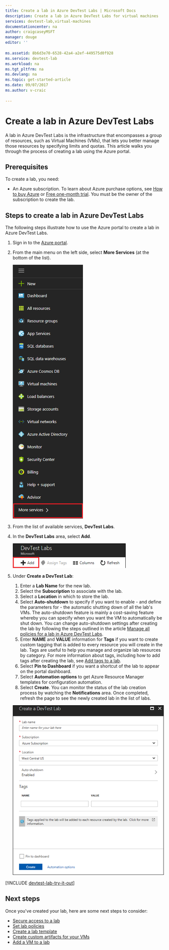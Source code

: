 ```yaml
---
title: Create a lab in Azure DevTest Labs | Microsoft Docs
description: Create a lab in Azure DevTest Labs for virtual machines
services: devtest-lab,virtual-machines
documentationcenter: na
author: craigcaseyMSFT
manager: douge
editor: ''

ms.assetid: 8b6d3e70-6528-42a4-a2ef-449575d0f928
ms.service: devtest-lab
ms.workload: na
ms.tgt_pltfrm: na
ms.devlang: na
ms.topic: get-started-article
ms.date: 09/07/2017
ms.author: v-craic	

---
```

# Create a lab in Azure DevTest Labs
A lab in Azure DevTest Labs is the infrastructure that encompasses a group of resources, such as Virtual Machines (VMs), that lets you better manage those resources by specifying limits and quotas. This article walks you through the process of creating a lab using the Azure portal.

## Prerequisites
To create a lab, you need:

* An Azure subscription. To learn about Azure purchase options, see [How to buy Azure](https://azure.microsoft.com/pricing/purchase-options/) or [Free one-month trial](https://azure.microsoft.com/pricing/free-trial/). You must be the owner of the subscription to create the lab.

## Steps to create a lab in Azure DevTest Labs
The following steps illustrate how to use the Azure portal to create a lab in Azure DevTest Labs. 

1. Sign in to the [Azure portal](http://go.microsoft.com/fwlink/p/?LinkID=525040).
1. From the main menu on the left side, select **More Services** (at the bottom of the list).

	![More services menu option](./media/devtest-lab-create-lab/more-services-menu-option.png)

1. From the list of available services, **DevTest Labs**.
1. In the **DevTest Labs** area, select **Add**.
   
    ![Add a lab](./media/devtest-lab-create-lab/add-lab-button.png)

1. Under **Create a DevTest Lab**:
   
	1. Enter a **Lab Name** for the new lab.
	2. Select the **Subscription** to associate with the lab.
	3. Select a **Location** in which to store the lab.
	4. Select **Auto-shutdown** to specify if you want to enable - and define the parameters for - the automatic shutting down of all the lab's VMs. The auto-shutdown feature is mainly a cost-saving feature whereby you can specify when you want the VM to automatically be shut down. You can change auto-shutdown settings after creating the lab by following the steps outlined in the article [Manage all policies for a lab in Azure DevTest Labs](./devtest-lab-set-lab-policy.md#set-auto-shutdown).
	1. Enter **NAME** and **VALUE** information for **Tags** if you want to create custom tagging that is added to every resource you will create in the lab. Tags are useful to help you manage and organize lab resources by category. For more information about tags, including how to add tags after creating the lab, see [Add tags to a lab](devtest-lab-add-tag.md).
	5. Select **Pin to Dashboard** if you want a shortcut of the lab to appear on the portal dashboard.
	6. Select **Automation options** to get Azure Resource Manager templates for configuration automation. 
	7. Select **Create**. You can monitor the status of the lab creation process by watching the **Notifications** area. Once completed, refresh the page to see the newly created lab in the list of labs.  
    
    ![Create a lab section of DevTest Labs](./media/devtest-lab-create-lab/create-devtestlab-blade.png)

[!INCLUDE [devtest-lab-try-it-out](../../includes/devtest-lab-try-it-out.md)]

## Next steps
Once you've created your lab, here are some next steps to consider:

* [Secure access to a lab](devtest-lab-add-devtest-user.md)
* [Set lab policies](devtest-lab-set-lab-policy.md)
* [Create a lab template](devtest-lab-create-template.md)
* [Create custom artifacts for your VMs](devtest-lab-artifact-author.md)
* [Add a VM to a lab](devtest-lab-add-vm.md)

